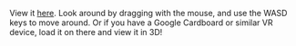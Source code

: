 View it [here](https://emlyn.github.io/spiky-tree-world).
Look around by dragging with the mouse, and use the WASD keys to move around.
Or if you have a Google Cardboard or similar VR device, load it on there and view it in 3D!
